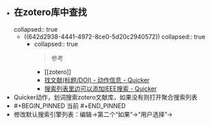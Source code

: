- ## 在zotero库中查找
  collapsed:: true
	- ((642d2938-4441-4972-8ce0-5d20c2940572))
	  collapsed:: true
		- collapsed:: true
		  >参考
			- [[zotero]]
			- [找文献(标题/DOI) - 动作信息 - Quicker](https://getquicker.net/sharedaction?code=bbca1648-696a-48f4-3975-08da71e0d453)
			- [搜索列表里边可以添加IEEE搜索 - Quicker](https://getquicker.net/Common/Topics/ViewTopic/14486)
- Quicker动作，划词搜索zotero文献库，如果没有则打开聚合搜索列表
- #+BEGIN_PINNED
  当前
  #+END_PINNED
- 修改默认搜索引擎列表：编辑->第二个“如果”->“用户选择”->